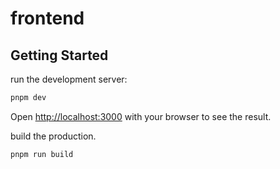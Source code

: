 # frontend

## Getting Started

run the development server:

```bash
pnpm dev
```

Open [http://localhost:3000](http://localhost:3000) with your browser to see the result.

build the production.

~~~bash
pnpm run build
~~~
